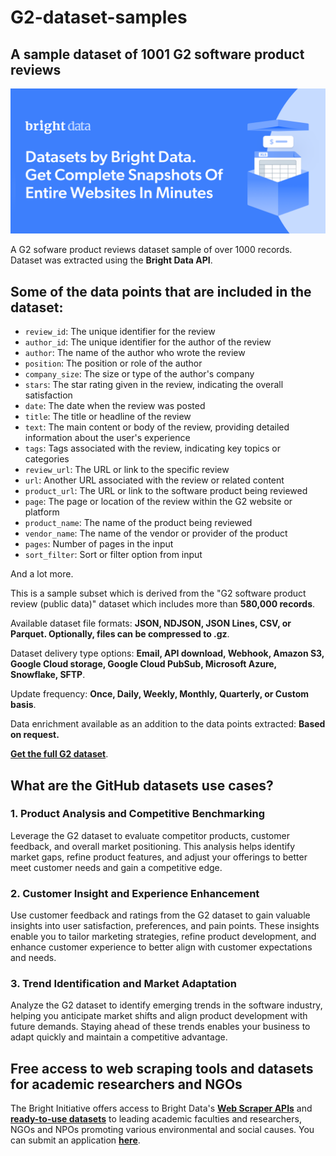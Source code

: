 # G2-dataset-samples

<h2>A sample dataset of 1001 G2 software product reviews</h2>

![G2 dataset header](https://github.com/luminati-io/G2-dataset-sample/blob/main/G2-datasets.PNG)

A G2 sofware product reviews dataset sample of over 1000 records. Dataset was extracted using the <b>Bright Data API</b>.

<h2>Some of the data points that are included in the dataset:</h2>

* ```review_id```: The unique identifier for the review
* ```author_id```: The unique identifier for the author of the review
* ```author```: The name of the author who wrote the review
* ```position```: The position or role of the author
* ```company_size```: The size or type of the author's company
* ```stars```: The star rating given in the review, indicating the overall satisfaction
* ```date```: The date when the review was posted
* ```title```: The title or headline of the review
* ```text```: The main content or body of the review, providing detailed information about the user's experience
* ```tags```: Tags associated with the review, indicating key topics or categories
* ```review_url```: The URL or link to the specific review
* ```url```: Another URL associated with the review or related content
* ```product_url```: The URL or link to the software product being reviewed
* ```page```: The page or location of the review within the G2 website or platform
* ```product_name```: The name of the product being reviewed
* ```vendor_name```: The name of the vendor or provider of the product
* ```pages```: Number of pages in the input
* ```sort_filter```: Sort or filter option from input

And a lot more.

This is a sample subset which is derived from the "G2 software product review (public data)"
dataset which includes more than <b>580,000 records</b>.

Available dataset file formats: <b>JSON, NDJSON, JSON Lines, CSV, or Parquet. Optionally, files can be compressed to .gz</b>.

Dataset delivery type options: <b>Email, API download, Webhook, Amazon S3, Google Cloud storage, Google Cloud PubSub, Microsoft Azure, Snowflake, SFTP</b>.

Update frequency: <b>Once, Daily, Weekly, Monthly, Quarterly, or Custom basis</b>.

Data enrichment available as an addition to the data points extracted: <b>Based on request.</b>

<b>[Get the full G2 dataset](https://brightdata.com/products/datasets/g2)</b>.

<h2>What are the GitHub datasets use cases?</h2>

<h3>1. Product Analysis and Competitive Benchmarking</h3>
Leverage the G2 dataset to evaluate competitor products, customer feedback, and overall market positioning. This analysis helps identify market gaps, refine product features, and adjust your offerings to better meet customer needs and gain a competitive edge.

<h3>2. Customer Insight and Experience Enhancement</h3>
Use customer feedback and ratings from the G2 dataset to gain valuable insights into user satisfaction, preferences, and pain points. These insights enable you to tailor marketing strategies, refine product development, and enhance customer experience to better align with customer expectations and needs.

<h3>3. Trend Identification and Market Adaptation</h3>
Analyze the G2 dataset to identify emerging trends in the software industry, helping you anticipate market shifts and align product development with future demands. Staying ahead of these trends enables your business to adapt quickly and maintain a competitive advantage.

<h2>Free access to web scraping tools and datasets for academic researchers and NGOs</h2>

The Bright Initiative offers access to Bright Data's <b>[Web Scraper APIs](https://brightdata.com/products/web-scraper)</b> and <b>[ready-to-use datasets](https://brightdata.com/products/datasets)</b> to leading academic faculties and researchers, NGOs and NPOs promoting various environmental and social causes. You can submit an application <b>[here](https://brightinitiative.com)</b>.
